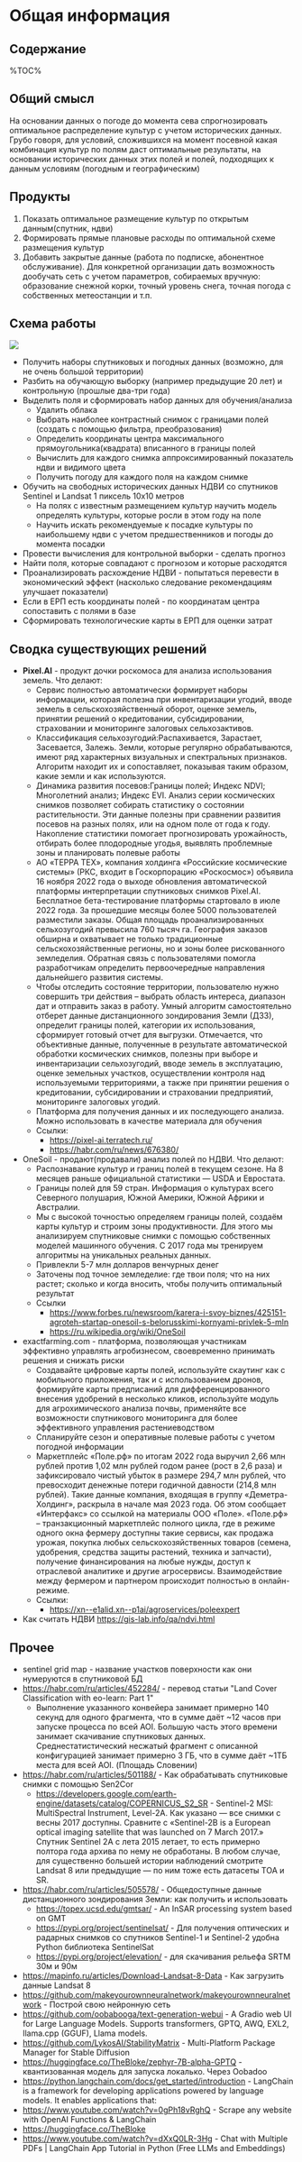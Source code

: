 # Общая информация

## Содержание

%TOC%

## Общий смысл

На основании данных о погоде до момента сева спрогнозировать оптимальное распределение культур с учетом исторических данных. Грубо говоря, для условий, сложившихся на момент посевной какая комбинация культур по полям даст оптимальные результаты, на основании исторических данных этих полей и полей, подходящих к данным условиям (погодным и географическим)

## Продукты

1. Показать оптимальное размещение культур по открытым данным(спутник, ндви)
2. Формировать прямые плановые расходы по оптимальной схеме размещения культур
3. Добавить закрытые данные (работа по подписке, абонентное обслуживание). Для конкретной организации дать возможность дообучать сеть с учетом параметров, собираемых вручную: образование снежной корки, точный уровень снега, точная погода с собственных метеостанции и т.п.

## Схема работы

![](out\mainscheme\Main.png)

* Получить наборы спутниковых и погодных данных (возможно, для не очень большой территории)
* Разбить на обучающую выборку (например предыдущие 20 лет) и контрольную (прошлые два-три года)
* Выделить поля и сформировать набор данных для обучения/анализа
  * Удалить облака
  * Выбрать наиболее контрастный снимок с границами полей (создать с помощью фильтра, преобразования)
  * Определить координаты центра максимального прямоугольника(квадрата) вписанного в границы полей
  * Вычислить для каждого снимка аппроксимированный показатель ндви и видимого цвета
  * Получить погоду для каждого поля на каждом снимке
* Обучить на свободных исторических данных НДВИ со спутников Sentinel и Landsat 1 пиксель 10х10 метров
  * На полях с известным размещением культур научить модель определять культуры, которые росли в этом году на поле
  * Научить искать рекомендуемые к посадке культуры по наибольшему ндви с учетом предшественников и погоды до момента посадки
* Провести вычисления для контрольной выборки - сделать прогноз
* Найти поля, которые совпадают с прогнозом и которые расходятся
* Проанализировать расхождение НДВИ - попытаться перевести в экономический эффект (насколько следование рекомендациям улучшает показатели)
* Если в ЕРП есть координаты полей - по координатам центра сопоставить с полями в базе
* Сформировать технологические карты в ЕРП для оценки затрат

## Сводка существующих решений

* **Pixel.AI** - продукт дочки роскомоса для анализа использования земель. Что делают:
  * Сервис полностью автоматически формирует наборы информации, которая полезна при инвентаризации угодий, вводе земель в сельскохозяйственный оборот, оценке земель, принятии решений о кредитовании, субсидировании, страховании и мониторинге залоговых сельхозактивов.
  * Классификация сельхозугодий:Распахивается, Зарастает, Засевается, Залежь. Земли, которые регулярно обрабатываются, имеют ряд характерных визуальных и спектральных признаков. Алгоритм находит их и сопоставляет, показывая таким образом, какие земли и как используются.
  * Динамика развития посевов:Границы полей; Индекс NDVI; Многолетний анализ; Индекс EVI. Анализ серии космических снимков позволяет собирать статистику о состоянии растительности. Эти данные полезны при сравнении развития посевов на разных полях, или на одном поле от года к году. Накопление статистики помогает прогнозировать урожайность, отбирать более плодородные угодья, выявлять проблемные зоны и планировать полевые работы
  * АО «ТЕРРА ТЕХ», компания холдинга «Российские космические системы» (РКС, входит в Госкорпорацию «Роскосмос») объявила 16 ноября 2022 года о выходе обновления автоматической платформы интерпретации спутниковых снимков Pixel.AI. Бесплатное бета-тестирование платформы стартовало в июле 2022 года. За прошедшие месяцы более 5000 пользователей разместили заказы. Общая площадь проанализированных сельхозугодий превысила 760 тысяч га. География заказов обширна и охватывает не только традиционные сельскохозяйственные регионы, но и зоны более рискованного земледелия. Обратная связь с пользователями помогла разработчикам определить первоочередные направления дальнейшего развития системы.
  * Чтобы отследить состояние территории, пользователю нужно совершить три действия – выбрать область интереса, диапазон дат и отправить заказ в работу. Умный алгоритм самостоятельно отберет данные дистанционного зондирования Земли (ДЗЗ), определит границы полей, категории их использования, сформирует готовый отчет для выгрузки. Отмечается, что объективные данные, полученные в результате автоматической обработки космических снимков, полезны при выборе и инвентаризации сельхозугодий, вводе земель в эксплуатацию, оценке земельных участков, осуществлении контроля над используемыми территориями, а также при принятии решения о кредитовании, субсидировании и страховании предприятий, мониторинге залоговых угодий.
  * Платформа для получения данных и их последующего анализа. Можно использовать в качестве материала для обучения
  * Ссылки:
    * https://pixel-ai.terratech.ru/
    * https://habr.com/ru/news/676380/
* OneSoil - продают(продавали) анализ полей по НДВИ. Что делают:
  * Распознавание культур и границ полей в текущем сезоне. На 8 месяцев раньше официальной статистики — USDA и Евростата.
  * Границы полей для 59 стран. Информация о культурах всего Северного полушария, Южной Америки, Южной Африки и Австралии.
  * Мы с высокой точностью определяем границы полей, создаём карты культур и строим зоны продуктивности. Для этого мы анализируем спутниковые снимки с помощью собственных моделей машинного обучения. С 2017 года мы тренируем алгоритмы на уникальных реальных данных.
  * Привлекли 5-7 млн долларов венчурных денег
  * Заточены под точное земледелие: где твои поля; что на них растет; сколько и когда вносить, чтобы получить оптимальный результат
  * Ссылки
    * https://www.forbes.ru/newsroom/karera-i-svoy-biznes/425151-agroteh-startap-onesoil-s-belorusskimi-kornyami-privlek-5-mln
    * https://ru.wikipedia.org/wiki/OneSoil
* exactfarming.com - платформа, позволяющая участникам эффективно управлять агробизнесом, своевременно принимать решения и снижать риски
  * Создавайте цифровые карты полей, используйте скаутинг как с мобильного приложения, так и с использованием дронов, формируйте карты предписаний для дифференцированного внесения удобрений в несколько кликов, используйте модуль для агрохимического анализа почвы, применяйте все возможности спутникового мониторинга для более эффективного управления растениеводством
  * Спланируйте сезон и оперативные полевые работы с учетом погодной информации
  * Маркетплейс «Поле.рф» по итогам 2022 года выручил 2,66 млн рублей против 1,02 млн рублей годом ранее (рост в 2,6 раза) и зафиксировало чистый убыток в размере 294,7 млн рублей, что превосходит денежные потери годичной давности (214,8 млн рублей). Такие данные компания, входящая в группу «Деметра-Холдинг», раскрыла в начале мая 2023 года. Об этом сообщает «Интерфакс» со ссылкой на материалы ООО «Поле». «Поле.рф» – транзакционный маркетплейс полного цикла, где в режиме одного окна фермеру доступны такие сервисы, как продажа урожая, покупка любых сельскохозяйственных товаров (семена, удобрения, средства защиты растений, техника и запчасти), получение финансирования на любые нужды, доступ к отраслевой аналитике и другие агросервисы. Взаимодействие между фермером и партнером происходит полностью в онлайн-режиме.
  * Ссылки:
    * https://xn--e1alid.xn--p1ai/agroservices/poleexpert
* Как считать НДВИ https://gis-lab.info/qa/ndvi.html  

## Прочее

* sentinel grid map - название участков поверхности как они нумеруются в спутниковой БД
* https://habr.com/ru/articles/452284/ - перевод статьи "Land Cover Classification with eo-learn: Part 1"
  * Выполнение указанного конвейера занимает примерно 140 секунд для одного фрагмента, что в сумме даёт ~12 часов при запуске процесса по всей AOI. Большую часть этого времени занимает скачивание спутниковых данных. Среднестатистический несжатый фрагмент с описанной конфигурацией занимает примерно 3 ГБ, что в сумме даёт ~1ТБ места для всей AOI. (Площадь Словении)
* https://habr.com/ru/articles/501188/ - Как обрабатывать спутниковые снимки с помощью Sen2Cor
  * https://developers.google.com/earth-engine/datasets/catalog/COPERNICUS_S2_SR - Sentinel-2 MSI: MultiSpectral Instrument, Level-2A. Как указано — все снимки с весны 2017 доступны. Сравните с «Sentinel-2B is a European optical imaging satellite that was launched on 7 March 2017.» Спутник Sentinel 2A с лета 2015 летает, то есть примерно полтора года архива по нему не обработаны. В любом случае, для существенно большей истории наблюдений смотрите Landsat 8 или предыдущие — по ним тоже есть датасеты TOA и SR.
* https://habr.com/ru/articles/505578/ - Общедоступные данные дистанционного зондирования Земли: как получить и использовать
  * https://topex.ucsd.edu/gmtsar/ - An InSAR processing system based on GMT
  * https://pypi.org/project/sentinelsat/ - Для получения оптических и радарных снимков со спутников Sentinel-1 и Sentinel-2 удобна Python библиотека SentinelSat
  * https://pypi.org/project/elevation/ - для скачивания рельефа SRTM 30м и 90м
* https://mapinfo.ru/articles/Download-Landsat-8-Data - Как загрузить данные Landsat 8
* https://github.com/makeyourownneuralnetwork/makeyourownneuralnetwork - Построй свою нейронную сеть
* https://github.com/oobabooga/text-generation-webui - A Gradio web UI for Large Language Models. Supports transformers, GPTQ, AWQ, EXL2, llama.cpp (GGUF), Llama models.
* https://github.com/LykosAI/StabilityMatrix - Multi-Platform Package Manager for Stable Diffusion
* https://huggingface.co/TheBloke/zephyr-7B-alpha-GPTQ - квантизованная модель для запуска локалько. Через Oobadoo
* https://python.langchain.com/docs/get_started/introduction - LangChain is a framework for developing applications powered by language models. It enables applications that:
* https://www.youtube.com/watch?v=0gPh18vRghQ - Scrape any website with OpenAI Functions & LangChain
* https://huggingface.co/TheBloke
* https://www.youtube.com/watch?v=dXxQ0LR-3Hg - Chat with Multiple PDFs | LangChain App Tutorial in Python (Free LLMs and Embeddings)
